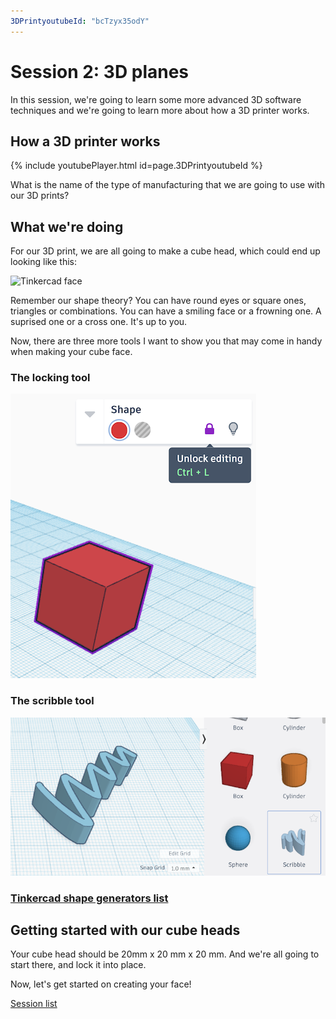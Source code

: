 ```yaml
---
3DPrintyoutubeId: "bcTzyx35odY"
---
```


# Session 2: 3D planes

In this session, we're going to learn some more advanced 3D software techniques and we're going to learn more about how a 3D printer works.

## How a 3D printer works

{% include youtubePlayer.html id=page.3DPrintyoutubeId %}

What is the name of the type of manufacturing that we are going to use with our 3D prints?

## What we're doing

For our 3D print, we are all going to make a cube head, which could end up looking like this:

![Tinkercad face](../assets/TinkercadFace.png)

Remember our shape theory? You can have round eyes or square ones, triangles or combinations. You can have a smiling face or a frowning one. A suprised one or a cross one. It's up to you.

Now, there are three more tools I want to show you that may come in handy when making your cube face.

### The locking tool

![Locking a Tinkercad object in place](../assets/LockingTool.png)

### The scribble tool

![Scribbling any shape into 3D with the Scribble tool](../assets/ScribbleTool.png)

### [Tinkercad shape generators list](../tinkercad/tinkercad_shape_generators_list)

## Getting started with our cube heads

Your cube head should be 20mm x 20 mm x 20 mm. And we're all going to start there, and lock it into place.

Now, let's get started on creating your face!

[Session list](../session_list)
